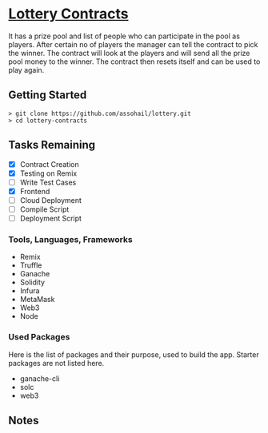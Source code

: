 # [Lottery Contracts](https://www.udemy.com/course/ethereum-and-solidity-the-complete-developers-guide/)

It has a prize pool and list of people who can participate in the pool as players. After certain no of players the manager can tell the contract to pick the winner. The contract will look at the players and will send all the prize pool money to the winner. The contract then resets itself and can be used to play again.

## Getting Started
```
> git clone https://github.com/assohail/lottery.git
> cd lottery-contracts
```

## Tasks Remaining
- [x] Contract Creation
- [x] Testing on Remix  
- [ ] Write Test Cases
- [x] Frontend
- [ ] Cloud Deployment 
- [ ] Compile Script
- [ ] Deployment Script

### Tools, Languages, Frameworks
* Remix
* Truffle 
* Ganache
* Solidity
* Infura 
* MetaMask
* Web3
* Node

### Used Packages
Here is the list of packages and their purpose, used to build the app. Starter packages are not listed here.

* ganache-cli
* solc
* web3

## Notes 

